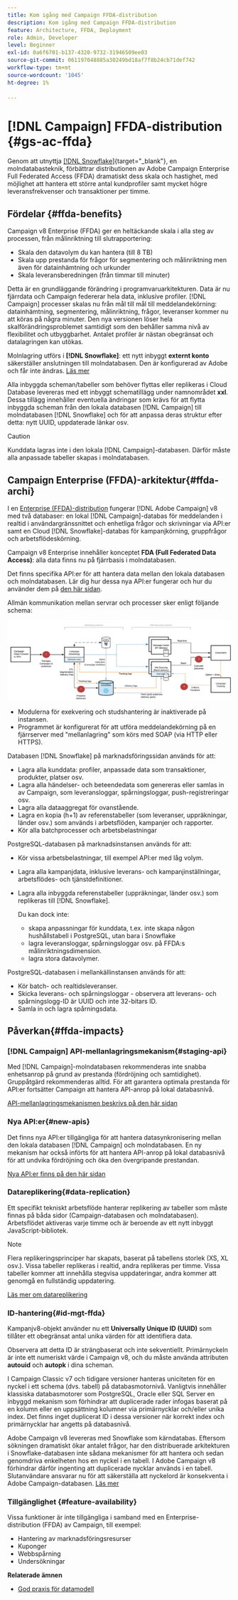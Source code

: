 ```yaml
---
title: Kom igång med Campaign FFDA-distribution
description: Kom igång med Campaign FFDA-distribution
feature: Architecture, FFDA, Deployment
role: Admin, Developer
level: Beginner
exl-id: 0a6f6701-b137-4320-9732-31946509ee03
source-git-commit: 061197048885a30249bd18af7f8b24cb71def742
workflow-type: tm+mt
source-wordcount: '1045'
ht-degree: 1%

---
```


# [!DNL Campaign] FFDA-distribution {#gs-ac-ffda}

Genom att utnyttja [[!DNL Snowflake]](https://www.snowflake.com/){target="_blank"}, en molndatabasteknik, förbättrar distributionen av Adobe Campaign Enterprise Full Federated Access (FFDA) dramatiskt dess skala och hastighet, med möjlighet att hantera ett större antal kundprofiler samt mycket högre leveransfrekvenser och transaktioner per timme.

## Fördelar {#ffda-benefits}

Campaign v8 Enterprise (FFDA) ger en heltäckande skala i alla steg av processen, från målinriktning till slutrapportering:

* Skala den datavolym du kan hantera (till 8 TB)
* Skala upp prestanda för frågor för segmentering och målinriktning men även för datainhämtning och urkunder
* Skala leveransberedningen (från timmar till minuter)

Detta är en grundläggande förändring i programvaruarkitekturen. Data är nu fjärrdata och Campaign federerar hela data, inklusive profiler. [!DNL Campaign] processer skalas nu från mål till mål till meddelandekörning: datainhämtning, segmentering, målinriktning, frågor, leveranser kommer nu att köras på några minuter. Den nya versionen löser hela skalförändringsproblemet samtidigt som den behåller samma nivå av flexibilitet och utbyggbarhet. Antalet profiler är nästan obegränsat och datalagringen kan utökas.

Molnlagring utförs i **[!DNL Snowflake]**: ett nytt inbyggt **externt konto** säkerställer anslutningen till molndatabasen. Den är konfigurerad av Adobe och får inte ändras. [Läs mer](../config/external-accounts.md)

Alla inbyggda scheman/tabeller som behöver flyttas eller replikeras i Cloud Database levereras med ett inbyggt schematillägg under namnområdet **xxl**. Dessa tillägg innehåller eventuella ändringar som krävs för att flytta inbyggda scheman från den lokala databasen [!DNL Campaign] till molndatabasen [!DNL Snowflake] och för att anpassa deras struktur efter detta: nytt UUID, uppdaterade länkar osv.

>[!CAUTION]
>
> Kunddata lagras inte i den lokala [!DNL Campaign]-databasen. Därför måste alla anpassade tabeller skapas i molndatabasen.
>

## Campaign Enterprise (FFDA)-arkitektur{#ffda-archi}

I en [Enterprise (FFDA)-distribution](../architecture/enterprise-deployment.md) fungerar [!DNL Adobe Campaign] v8 med två databaser: en lokal [!DNL Campaign]-databas för meddelanden i realtid i användargränssnittet och enhetliga frågor och skrivningar via API:er samt en Cloud [!DNL Snowflake]-databas för kampanjkörning, gruppfrågor och arbetsflödeskörning.

Campaign v8 Enterprise innehåller konceptet **FDA (Full Federated Data Access)**: alla data finns nu på fjärrbasis i molndatabasen.

Det finns specifika API:er för att hantera data mellan den lokala databasen och molndatabasen. Lär dig hur dessa nya API:er fungerar och hur du använder dem på [den här sidan](new-apis.md).

Allmän kommunikation mellan servrar och processer sker enligt följande schema:

![](assets/architecture.png)

* Modulerna för exekvering och studshantering är inaktiverade på instansen.
* Programmet är konfigurerat för att utföra meddelandekörning på en fjärrserver med &quot;mellanlagring&quot; som körs med SOAP (via HTTP eller HTTPS).

Databasen [!DNL Snowflake] på marknadsföringssidan används för att:

* Lagra alla kunddata: profiler, anpassade data som transaktioner, produkter, platser osv.
* Lagra alla händelser- och beteendedata som genereras eller samlas in av Campaign, som leveransloggar, spårningsloggar, push-registreringar osv.
* Lagra alla dataaggregat för ovanstående.
* Lagra en kopia (h+1) av referenstabeller (som leveranser, uppräkningar, länder osv.) som används i arbetsflöden, kampanjer och rapporter.
* Kör alla batchprocesser och arbetsbelastningar


PostgreSQL-databasen på marknadsinstansen används för att:

* Kör vissa arbetsbelastningar, till exempel API:er med låg volym.
* Lagra alla kampanjdata, inklusive leverans- och kampanjinställningar, arbetsflödes- och tjänstdefinitioner.
* Lagra alla inbyggda referenstabeller (uppräkningar, länder osv.) som replikeras till [!DNL Snowflake].

  Du kan dock inte:
   * skapa anpassningar för kunddata, t.ex. inte skapa någon hushållstabell i PostgreSQL, utan bara i Snowflake
   * lagra leveransloggar, spårningsloggar osv. på FFDA:s målinriktningsdimension.
   * lagra stora datavolymer.


PostgreSQL-databasen i mellankällinstansen används för att:

* Kör batch- och realtidsleveranser.
* Skicka leverans- och spårningsloggar - observera att leverans- och spårningslogg-ID är UUID och inte 32-bitars ID.
* Samla in och lagra spårningsdata.


## Påverkan{#ffda-impacts}

### [!DNL Campaign] API-mellanlagringsmekanism{#staging-api}

Med [!DNL Campaign]-molndatabasen rekommenderas inte snabba enhetsanrop på grund av prestanda (fördröjning och samtidighet). Gruppåtgärd rekommenderas alltid. För att garantera optimala prestanda för API:er fortsätter Campaign att hantera API-anrop på lokal databasnivå.

[API-mellanlagringsmekanismen beskrivs på den här sidan](staging.md)

### Nya API:er{#new-apis}

Det finns nya API:er tillgängliga för att hantera datasynkronisering mellan den lokala databasen [!DNL Campaign] och molndatabasen. En ny mekanism har också införts för att hantera API-anrop på lokal databasnivå för att undvika fördröjning och öka den övergripande prestandan.

[Nya API:er finns på den här sidan](new-apis.md)


### Datareplikering{#data-replication}

Ett specifikt tekniskt arbetsflöde hanterar replikering av tabeller som måste finnas på båda sidor (Campaign-databasen och molndatabasen). Arbetsflödet aktiveras varje timme och är beroende av ett nytt inbyggt JavaScript-bibliotek.

>[!NOTE]
>
> Flera replikeringsprinciper har skapats, baserat på tabellens storlek (XS, XL osv.).
> Vissa tabeller replikeras i realtid, andra replikeras per timme. Vissa tabeller kommer att innehålla stegvisa uppdateringar, andra kommer att genomgå en fullständig uppdatering.
>

[Läs mer om datareplikering](replication.md)

### ID-hantering{#id-mgt-ffda}

Kampanjv8-objekt använder nu ett **Universally Unique ID (UUID)** som tillåter ett obegränsat antal unika värden för att identifiera data.

Observera att detta ID är strängbaserat och inte sekventiellt. Primärnyckeln är inte ett numeriskt värde i Campaign v8, och du måste använda attributen **autouid** och **autopk** i dina scheman.

I Campaign Classic v7 och tidigare versioner hanteras uniciteten för en nyckel i ett schema (dvs. tabell) på databasmotornivå. Vanligtvis innehåller klassiska databasmotorer som PostgreSQL, Oracle eller SQL Server en inbyggd mekanism som förhindrar att duplicerade rader infogas baserat på en kolumn eller en uppsättning kolumner via primärnycklar och/eller unika index. Det finns inget duplicerat ID i dessa versioner när korrekt index och primärnycklar har angetts på databasnivå.

Adobe Campaign v8 levereras med Snowflake som kärndatabas. Eftersom sökningen dramatiskt ökar antalet frågor, har den distribuerade arkitekturen i Snowflake-databasen inte sådana mekanismer för att hantera och sedan genomdriva enkelheten hos en nyckel i en tabell. I Adobe Campaign v8 förhindrar därför ingenting att duplicerade nycklar används i en tabell. Slutanvändare ansvarar nu för att säkerställa att nyckelord är konsekventa i Adobe Campaign-databasen. [Läs mer](keys.md)

### Tillgänglighet {#feature-availability}

Vissa funktioner är inte tillgängliga i samband med en Enterprise-distribution (FFDA) av Campaign, till exempel:

* Hantering av marknadsföringsresurser
* Kuponger
* Webbspårning
* Undersökningar


**Relaterade ämnen**

* [God praxis för datamodell](../dev/datamodel-best-practices.md)
